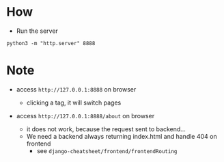 # How
* Run the server
```
python3 -m "http.server" 8888
```

# Note
* access `http://127.0.0.1:8888` on browser
  * clicking a tag, it will switch pages

* access `http://127.0.0.1:8888/about` on browser
  * it does not work, because the request sent to backend...
  * We need a backend always returning index.html and handle 404 on frontend
    * see `django-cheatsheet/frontend/frontendRouting`


